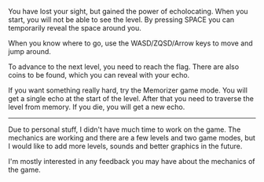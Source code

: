You have lost your sight, but gained the power of echolocating. When you start, you will not be able to see the level. By pressing SPACE you can temporarily reveal the space around you.

When you know where to go, use the WASD/ZQSD/Arrow keys to move and jump around.

To advance to the next level, you need to reach the flag. There are also coins to be found, which you can reveal with your echo.

If you want something really hard, try the Memorizer game mode. You will get a single echo at the start of the level. After that you need to traverse the level from memory. If you die, you will get a new echo.

--------------------

Due to personal stuff, I didn't have much time to work on the game. The mechanics are working and there are a few levels and two game modes, but I would like to add more levels, sounds and better graphics in the future.

I'm mostly interested in any feedback you may have about the mechanics of the game.